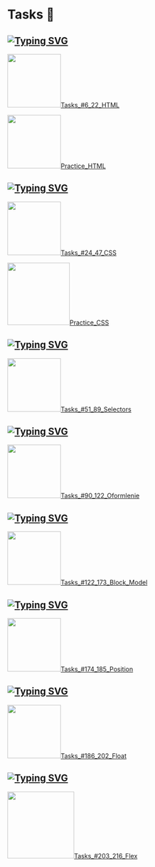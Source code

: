 <h1 aligin=left>Tasks 🦋</h1>
<h2> <a href="https://git.io/typing-svg"><img src="https://readme-typing-svg.herokuapp.com?font=Dancing+Script&size=35&pause=1000&width=435&lines=Solving_HTML_tasks" alt="Typing SVG" /></a> </h2>

<p>
  <img src="https://i.giphy.com/media/v1.Y2lkPTc5MGI3NjExYmlmemtkbzBqaGN1M2tyOXprd3NnZzNlaWt6d2xleTNwOTFoN3V2MiZlcD12MV9pbnRlcm5hbF9naWZfYnlfaWQmY3Q9cw/YGneNzIqCRRHiH8lNN/giphy.gif" width="120px"/><a href="https://github.com/yaroslavagrebeneva/yasya_css_html_tasks/tree/main/yasya_tasks_6_22_html">Tasks_#6_22_HTML</a>
</p>

<p>
  <img src="https://i.giphy.com/media/v1.Y2lkPTc5MGI3NjExbm53azkzY3M5cGMyZW5tcDFxbzhocWhhNHl1eWRiejJ4Zm55bjlwYiZlcD12MV9pbnRlcm5hbF9naWZfYnlfaWQmY3Q9cw/XfxRuvD1FOJaULYw89/giphy.gif" width="120px"/><a href="https://github.com/yaroslavagrebeneva/yasya_css_html_tasks/tree/main/yasya_practicum_html">Practice_HTML</a>
</p>
<h2></h2>
<h2> <a href="https://git.io/typing-svg"><img src="https://readme-typing-svg.herokuapp.com?font=Dancing+Script&size=35&pause=1000&width=435&lines=Solving_CSS_tasks" alt="Typing SVG" /></a> </h2>

<p>
  <img src="https://i.giphy.com/media/v1.Y2lkPTc5MGI3NjExNGxkMDMwcHh0MzA0ODEycXJnYXFhYzJuNWdhdjU5dHZ0MHYxcnFueSZlcD12MV9pbnRlcm5hbF9naWZfYnlfaWQmY3Q9cw/GeC3xJbTJEOZLL6ZgU/giphy.gif" width="120px"/><a href="https://github.com/yaroslavagrebeneva/yasya_css_html_tasks/tree/main/yasya_tasks_24_47_css">Tasks_#24_47_CSS</a>
</p>

<p>
  <img src="https://i.giphy.com/media/v1.Y2lkPTc5MGI3NjExeTlyNDd0OGkyZHB1ZnlrOGFtcm5wNGM2MmVva3o2MHNuMm16bDhlcSZlcD12MV9pbnRlcm5hbF9naWZfYnlfaWQmY3Q9cw/URSx16AkryF5Xf4esD/giphy.gif" width="140px"/><a href="https://github.com/yaroslavagrebeneva/yasya_css_html_tasks/tree/main/yasya_practicum_css">Practice_CSS</a>
</p>
<h2></h2>
<h2> <a href="https://git.io/typing-svg"><img src="https://readme-typing-svg.herokuapp.com?font=Dancing+Script&size=35&pause=1000&width=435&lines=Solving_Selectors_Tasks" alt="Typing SVG" /></a> </h2>
<p>
  <img src="https://i.giphy.com/media/v1.Y2lkPTc5MGI3NjExcGJ2bDZ5NnRhdjFldDRteXZ6djh3YTl1bXI5YWQ5aTV0ZWtyZ3FleiZlcD12MV9pbnRlcm5hbF9naWZfYnlfaWQmY3Q9cw/fgAtIX9VnuEyYcaMBj/giphy.gif" width="120px"/><a href="https://github.com/yaroslavagrebeneva/yasya_css_html_tasks/tree/main/yasya_tasks_51_89_selectors">Tasks_#51_89_Selectors</a>
</p>

<h2></h2>
<h2> <a href="https://git.io/typing-svg"><img src="https://readme-typing-svg.herokuapp.com?font=Dancing+Script&size=35&pause=1000&width=435&lines=Solving_Oformlenie_Tasks" alt="Typing SVG" /></a> </h2>
<p>
  <img src="https://i.giphy.com/media/v1.Y2lkPTc5MGI3NjExb2d1eGlpemE2cWw2dGN2YnI4eHRlNmpsaW9oMTllc2l4eXpxZW05aCZlcD12MV9pbnRlcm5hbF9naWZfYnlfaWQmY3Q9cw/OWtqNdtThilvZUmrES/giphy.gif" width="120px"/><a href="https://github.com/yaroslavagrebeneva/yasya_css_html_tasks/tree/main/yasya_oformlenie_tasks_90_122">Tasks_#90_122_Oformlenie</a>
</p>
<h2></h2>
<h2> <a href="https://git.io/typing-svg"><img src="https://readme-typing-svg.herokuapp.com?font=Dancing+Script&size=35&pause=1000&width=435&lines=Solving_Block_Model_Tasks" alt="Typing SVG" /></a> </h2>
<p>
  <img src="https://i.giphy.com/media/v1.Y2lkPTc5MGI3NjExaWNxajBjaGJjdDF3MzY1NWxsdXk3dWNkeGRwdnJ1Nzd3MHFvYzVydCZlcD12MV9pbnRlcm5hbF9naWZfYnlfaWQmY3Q9cw/2fxWqxz89gcxRAr0wu/giphy.gif" width="120px"/><a href="https://github.com/yaroslavagrebeneva/yasya_css_html_tasks/tree/main/yasya_block_model_tasks_122_173">Tasks_#122_173_Block_Model</a>
</p>

<h2></h2>
<h2> <a href="https://git.io/typing-svg"><img src="https://readme-typing-svg.herokuapp.com?font=Dancing+Script&size=35&pause=1000&width=435&lines=Solving_Position_Tasks" alt="Typing SVG" /></a> </h2>
<p>
  <img src="https://i.giphy.com/media/v1.Y2lkPTc5MGI3NjExYWI4ZnJiemo1OHA2MXQxdG9zaHl3OTJjbnJ2amhlODRzamVxZ3dwYiZlcD12MV9pbnRlcm5hbF9naWZfYnlfaWQmY3Q9cw/GblNVJ4wSwTSakiWtb/giphy.gif" width="120px"/><a href="https://github.com/yaroslavagrebeneva/yasya_css_html_tasks/tree/main/yasya_position_tasks_174_185">Tasks_#174_185_Position</a>
</p>

<h2></h2>
<h2> <a href="https://git.io/typing-svg"><img src="https://readme-typing-svg.herokuapp.com?font=Dancing+Script&size=35&pause=1000&width=435&lines=Solving_Float_Tasks" alt="Typing SVG" /></a> </h2>
<p>
  <img src="https://i.giphy.com/media/v1.Y2lkPTc5MGI3NjExM2N5OGx6czgwaXlmZXBjeXJ2M2k2Ym1uOTExcmZzaXhrb3A3ODFpOSZlcD12MV9pbnRlcm5hbF9naWZfYnlfaWQmY3Q9cw/JXPScO5j9o8HF5OMAv/giphy.gif" width="120px"/><a href="https://github.com/yaroslavagrebeneva/yasya_css_html_tasks/tree/main/yasya_float_tasks_186_202">Tasks_#186_202_Float</a>
</p>

<h2></h2>
<h2> <a href="https://git.io/typing-svg"><img src="https://readme-typing-svg.herokuapp.com?font=Dancing+Script&size=35&pause=1000&width=435&lines=Solving_Flex_Tasks" alt="Typing SVG" /></a> </h2>
<p>
  <img src="https://i.giphy.com/media/v1.Y2lkPTc5MGI3NjExMjM4azE0YWZ5d2FiY2Rkam8yYWltYThyanJleGI0cGdmZ2tyeW4xZyZlcD12MV9pbnRlcm5hbF9naWZfYnlfaWQmY3Q9cw/dRAAsRx4wXeNavlQvU/giphy.gif" width="150px"/><a href="https://github.com/yaroslavagrebeneva/yasya_css_html_tasks/tree/main/yasya_flex_tasks_203_216">Tasks_#203_216_Flex</a>
</p>

